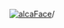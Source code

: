 [![alcaFace](https://camo.githubusercontent.com/2ee094c4af74cb0ec2e19388fccfb809837623e3/68747470733a2f2f7374617469632d63646e2e6a74766e772e6e65742f656d6f7469636f6e732f76312f3332383632362f312e30)](https://twitch.tv/Alca)/

<!--
# My "Popular" CodePens

<table>
	<tr>
		<th></th>
		<th>Title</th>
		<th>Last updated</th>
	</tr>
	<tr>
		<td><a href="https://codepen.io/Alca/pen/XWVQvYd" rel="nofollow"><img src="https://codepen.io/alca/pen/XWVQvYd/image/default.png" width="100" height="56.25"></a></td>
		<td><a href="https://codepen.io/Alca/pen/XWVQvYd" rel="nofollow">A Pen by Jacob Foster</a></td>
		<td>Apr 24, 2022</td>
	</tr>
	<tr>
		<td><a href="https://codepen.io/Alca/pen/oNpOMzv" rel="nofollow"><img src="https://codepen.io/alca/pen/oNpOMzv/image/default.png" width="100" height="56.25"></a></td>
		<td><a href="https://codepen.io/Alca/pen/oNpOMzv" rel="nofollow">Staircase</a></td>
		<td>Apr 24, 2022</td>
	</tr>
	<tr>
		<td><a href="https://codepen.io/Alca/pen/XWVoWoM" rel="nofollow"><img src="https://codepen.io/alca/pen/XWVoWoM/image/default.png" width="100" height="56.25"></a></td>
		<td><a href="https://codepen.io/Alca/pen/XWVoWoM" rel="nofollow">A Pen by Jacob Foster</a></td>
		<td>Apr 18, 2022</td>
	</tr>
	<tr>
		<td><a href="https://codepen.io/Alca/pen/QWazWGR" rel="nofollow"><img src="https://codepen.io/alca/pen/QWazWGR/image/default.png" width="100" height="56.25"></a></td>
		<td><a href="https://codepen.io/Alca/pen/QWazWGR" rel="nofollow">A Pen by Jacob Foster</a></td>
		<td>Apr 17, 2022</td>
	</tr>
	<tr>
		<td><a href="https://codepen.io/Alca/pen/ExoOONN" rel="nofollow"><img src="https://codepen.io/alca/pen/ExoOONN/image/default.png" width="100" height="56.25"></a></td>
		<td><a href="https://codepen.io/Alca/pen/ExoOONN" rel="nofollow">SallyTheAltarBoy</a></td>
		<td>Apr 17, 2022</td>
	</tr>
	<tr>
		<td><a href="https://codepen.io/Alca/pen/XWVyNzr" rel="nofollow"><img src="https://codepen.io/alca/pen/XWVyNzr/image/default.png" width="100" height="56.25"></a></td>
		<td><a href="https://codepen.io/Alca/pen/XWVyNzr" rel="nofollow">A Pen by Jacob Foster</a></td>
		<td>Apr 16, 2022</td>
	</tr>
	<tr>
		<td><a href="https://codepen.io/Alca/pen/GRyBJZX" rel="nofollow"><img src="https://codepen.io/alca/pen/GRyBJZX/image/default.png" width="100" height="56.25"></a></td>
		<td><a href="https://codepen.io/Alca/pen/GRyBJZX" rel="nofollow">A cube thing based on...</a></td>
		<td>Apr 17, 2022</td>
	</tr>
	<tr>
		<td><a href="https://codepen.io/Alca/pen/abEGvvx" rel="nofollow"><img src="https://codepen.io/alca/pen/abEGvvx/image/default.png" width="100" height="56.25"></a></td>
		<td><a href="https://codepen.io/Alca/pen/abEGvvx" rel="nofollow">A Pen by Jacob Foster</a></td>
		<td>Apr 8, 2022</td>
	</tr>
	<tr>
		<td><a href="https://codepen.io/Alca/pen/MWrboRY" rel="nofollow"><img src="https://codepen.io/alca/pen/MWrboRY/image/default.png" width="100" height="56.25"></a></td>
		<td><a href="https://codepen.io/Alca/pen/MWrboRY" rel="nofollow">A Pen by Jacob Foster</a></td>
		<td>Mar 23, 2022</td>
	</tr>
	<tr>
		<td><a href="https://codepen.io/Alca/pen/ExoYNjp" rel="nofollow"><img src="https://codepen.io/alca/pen/ExoYNjp/image/default.png" width="100" height="56.25"></a></td>
		<td><a href="https://codepen.io/Alca/pen/ExoYNjp" rel="nofollow">Elden Ring Rune Calculator</a></td>
		<td>Mar 18, 2022</td>
	</tr>
</table>

---

###### Last updated: Wed, 27 Apr 2022 05:10:40 GMT
-->
